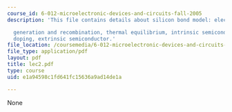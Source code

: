 ```yaml
---
course_id: 6-012-microelectronic-devices-and-circuits-fall-2005
description: 'This file contains details about silicon bond model: electrons and holes,

  generation and recombination, thermal equilibrium, intrinsic semiconductor, and
  doping, extrinsic semiconductor.'
file_location: /coursemedia/6-012-microelectronic-devices-and-circuits-fall-2005/e1a94598c1fd641fc15636a9ad14de1a_lec2.pdf
file_type: application/pdf
layout: pdf
title: lec2.pdf
type: course
uid: e1a94598c1fd641fc15636a9ad14de1a

---
```

None
